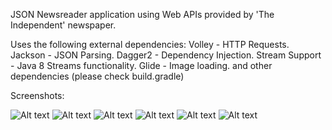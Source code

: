 JSON Newsreader application using Web APIs provided by 'The Independent' newspaper.

Uses the following external dependencies:
Volley - HTTP Requests.
Jackson - JSON Parsing.
Dagger2 - Dependency Injection.
Stream Support - Java 8 Streams functionality.
Glide - Image loading.
and other dependencies (please check build.gradle)

Screenshots:

![Alt text](http://i.imgur.com/qVZOYB2.png "Business NewsFeed")
![Alt text](http://i.imgur.com/Dq9Wcnm.png "NewsFeed selection dropdown")
![Alt text](http://i.imgur.com/7MUqQq3.png "FrontPage NewsFeed")
![Alt text](http://i.imgur.com/tgpOXtO.png "Selected Article in NewsFeed")
![Alt text](http://i.imgur.com/cZGfbai.png "Sports NewsFeed")
![Alt text](http://i.imgur.com/H76hmkj.png "World NewsFeed")




